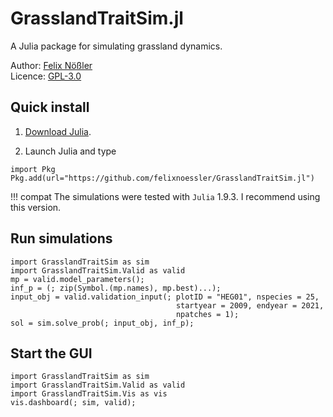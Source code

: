 # GrasslandTraitSim.jl

A Julia package for simulating grassland dynamics.

Author: [Felix Nößler](https://github.com/FelixNoessler/)\
Licence: [GPL-3.0](https://github.com/FelixNoessler/GrasslandTraitSim.jl/blob/master/LICENSE)

## Quick install

1. [Download Julia](https://julialang.org/downloads/).

2. Launch Julia and type

```@julia
import Pkg
Pkg.add(url="https://github.com/felixnoessler/GrasslandTraitSim.jl")
```

!!! compat
    The simulations were tested with `Julia` 1.9.3. I recommend using this version.
    
## Run simulations

```@julia
import GrasslandTraitSim as sim
import GrasslandTraitSim.Valid as valid
mp = valid.model_parameters();
inf_p = (; zip(Symbol.(mp.names), mp.best)...);
input_obj = valid.validation_input(; plotID = "HEG01", nspecies = 25,
                                     startyear = 2009, endyear = 2021,
                                     npatches = 1);
sol = sim.solve_prob(; input_obj, inf_p);
```

## Start the GUI

```@julia
import GrasslandTraitSim as sim
import GrasslandTraitSim.Valid as valid
import GrasslandTraitSim.Vis as vis
vis.dashboard(; sim, valid);
```
